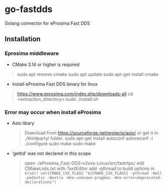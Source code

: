 # go-fastdds

Golang connector for eProsima Fast DDS

## Installation

### Eprosima middleware

- CMake 3.14 or higher is required

> sudo apt remove cmake
> sudo apt update
> sudo apt-get install cmake

- Install eProsima Fast DDS binary for linux

> <https://www.eprosima.com/index.php/downloads-all>
> cd <extraction_directory>
> sudo ./install.sh

### Error may occur when install eProsima

- Asio libary
  > Download from https://sourceforge.net/projects/asio/ or get it in ./thirdparty/ folder.
  > sudo apt-get install autoconf
  > autoreconf -i
  > ./configure
  > sudo make
  > sudo make

- ‘gettid’ was not declared in this scope
  > open ./eProsima_Fast-DDS-v2xxx-Linux/src/fastrtps/
  > edit CMakeLists.txt with TextEditor
  > add -pthread to build options in 
  `else()
    set(CMAKE_CXX_FLAGS
        "${CMAKE_CXX_FLAGS} -pthread -Wall -pedantic -Wextra -Wno-unknown-pragmas -Wno-error=deprecated-declarations")
  `
